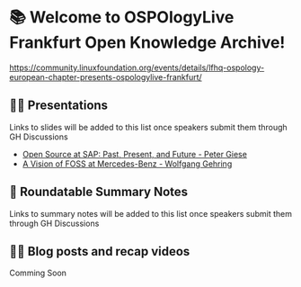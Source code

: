 # 📚 Welcome to OSPOlogyLive Frankfurt Open Knowledge Archive!

https://community.linuxfoundation.org/events/details/lfhq-ospology-european-chapter-presents-ospologylive-frankfurt/

## 👩‍🏫 Presentations

Links to slides will be added to this list once speakers submit them through GH Discussions

* [Open Source at SAP: Past, Present, and Future - Peter Giese](https://github.com/todogroup/ospology/discussions/373)
* [A Vision of FOSS at Mercedes-Benz - Wolfgang Gehring](https://github.com/todogroup/ospology/discussions/372)


## 📝 Roundatable Summary Notes

Links to summary notes will be added to this list once speakers submit them through GH Discussions


## 👩‍🏫 Blog posts and recap videos

Comming Soon
